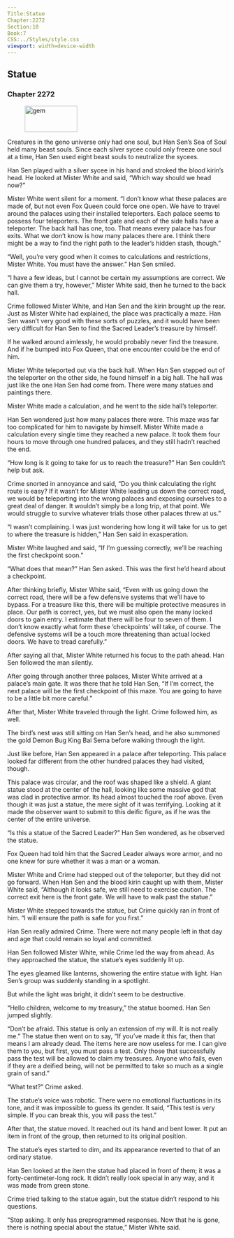 ```yaml
---
Title:Statue 
Chapter:2272 
Section:10 
Book:7 
CSS:../Styles/style.css 
viewport: width=device-width
---
```

  
## Statue
### Chapter 2272
  
<figure>
	<img src="../Images/gem.gif" alt="gem" id="gem" width="120" height="60" />
</figure>
  

  
Creatures in the geno universe only had one soul, but Han Sen’s Sea of Soul held many beast souls. Since each silver sycee could only freeze one soul at a time, Han Sen used eight beast souls to neutralize the sycees.

Han Sen played with a silver sycee in his hand and stroked the blood kirin’s head. He looked at Mister White and said, “Which way should we head now?”

Mister White went silent for a moment. “I don’t know what these palaces are made of, but not even Fox Queen could force one open. We have to travel around the palaces using their installed teleporters. Each palace seems to possess four teleporters. The front gate and each of the side halls have a teleporter. The back hall has one, too. That means every palace has four exits. What we don’t know is how many palaces there are. I think there might be a way to find the right path to the leader’s hidden stash, though.”

“Well, you’re very good when it comes to calculations and restrictions, Mister White. You must have the answer.” Han Sen smiled.

“I have a few ideas, but I cannot be certain my assumptions are correct. We can give them a try, however,” Mister White said, then he turned to the back hall.

Crime followed Mister White, and Han Sen and the kirin brought up the rear. Just as Mister White had explained, the place was practically a maze. Han Sen wasn’t very good with these sorts of puzzles, and it would have been very difficult for Han Sen to find the Sacred Leader’s treasure by himself.

If he walked around aimlessly, he would probably never find the treasure. And if he bumped into Fox Queen, that one encounter could be the end of him.

Mister White teleported out via the back hall. When Han Sen stepped out of the teleporter on the other side, he found himself in a big hall. The hall was just like the one Han Sen had come from. There were many statues and paintings there.

Mister White made a calculation, and he went to the side hall’s teleporter.

Han Sen wondered just how many palaces there were. This maze was far too complicated for him to navigate by himself. Mister White made a calculation every single time they reached a new palace. It took them four hours to move through one hundred palaces, and they still hadn’t reached the end.

“How long is it going to take for us to reach the treasure?” Han Sen couldn’t help but ask.

Crime snorted in annoyance and said, “Do you think calculating the right route is easy? If it wasn’t for Mister White leading us down the correct road, we would be teleporting into the wrong palaces and exposing ourselves to a great deal of danger. It wouldn’t simply be a long trip, at that point. We would struggle to survive whatever trials those other palaces threw at us.”

“I wasn’t complaining. I was just wondering how long it will take for us to get to where the treasure is hidden,” Han Sen said in exasperation.

Mister White laughed and said, “If I’m guessing correctly, we’ll be reaching the first checkpoint soon.”

“What does that mean?” Han Sen asked. This was the first he’d heard about a checkpoint.

After thinking briefly, Mister White said, “Even with us going down the correct road, there will be a few defensive systems that we’ll have to bypass. For a treasure like this, there will be multiple protective measures in place. Our path is correct, yes, but we must also open the many locked doors to gain entry. I estimate that there will be four to seven of them. I don’t know exactly what form these ‘checkpoints’ will take, of course. The defensive systems will be a touch more threatening than actual locked doors. We have to tread carefully.”

After saying all that, Mister White returned his focus to the path ahead. Han Sen followed the man silently.

After going through another three palaces, Mister White arrived at a palace’s main gate. It was there that he told Han Sen, “If I’m correct, the next palace will be the first checkpoint of this maze. You are going to have to be a little bit more careful.”

After that, Mister White traveled through the light. Crime followed him, as well.

The bird’s nest was still sitting on Han Sen’s head, and he also summoned the gold Demon Bug King Bai Sema before walking through the light.

Just like before, Han Sen appeared in a palace after teleporting. This palace looked far different from the other hundred palaces they had visited, though.

This palace was circular, and the roof was shaped like a shield. A giant statue stood at the center of the hall, looking like some massive god that was clad in protective armor. Its head almost touched the roof above. Even though it was just a statue, the mere sight of it was terrifying. Looking at it made the observer want to submit to this deific figure, as if he was the center of the entire universe.

“Is this a statue of the Sacred Leader?” Han Sen wondered, as he observed the statue.

Fox Queen had told him that the Sacred Leader always wore armor, and no one knew for sure whether it was a man or a woman.

Mister White and Crime had stepped out of the teleporter, but they did not go forward. When Han Sen and the blood kirin caught up with them, Mister White said, “Although it looks safe, we still need to exercise caution. The correct exit here is the front gate. We will have to walk past the statue.”

Mister White stepped towards the statue, but Crime quickly ran in front of him. “I will ensure the path is safe for you first.”

Han Sen really admired Crime. There were not many people left in that day and age that could remain so loyal and committed.

Han Sen followed Mister White, while Crime led the way from ahead. As they approached the statue, the statue’s eyes suddenly lit up.

The eyes gleamed like lanterns, showering the entire statue with light. Han Sen’s group was suddenly standing in a spotlight.

But while the light was bright, it didn’t seem to be destructive.

“Hello children, welcome to my treasury,” the statue boomed. Han Sen jumped slightly.

“Don’t be afraid. This statue is only an extension of my will. It is not really me.” The statue then went on to say, “If you’ve made it this far, then that means I am already dead. The items here are now useless for me. I can give them to you, but first, you must pass a test. Only those that successfully pass the test will be allowed to claim my treasures. Anyone who fails, even if they are a deified being, will not be permitted to take so much as a single grain of sand.”

“What test?” Crime asked.

The statue’s voice was robotic. There were no emotional fluctuations in its tone, and it was impossible to guess its gender. It said, “This test is very simple. If you can break this, you will pass the test.”

After that, the statue moved. It reached out its hand and bent lower. It put an item in front of the group, then returned to its original position.

The statue’s eyes started to dim, and its appearance reverted to that of an ordinary statue.

Han Sen looked at the item the statue had placed in front of them; it was a forty-centimeter-long rock. It didn’t really look special in any way, and it was made from green stone.

Crime tried talking to the statue again, but the statue didn’t respond to his questions.

“Stop asking. It only has preprogrammed responses. Now that he is gone, there is nothing special about the statue,” Mister White said.